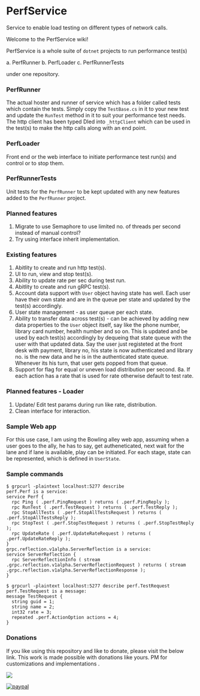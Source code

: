 # PerfService
Service to enable load testing on different types of network calls.

Welcome to the PerfService wiki!

PerfService is a whole suite of `dotnet` projects to run performance test(s)

a. PerfRunner
b. PerfLoader
c. PerfRunnerTests

under one repository.

### PerfRunner
The actual hoster and runner of service which has a folder called tests which contain the tests. Simply copy the `TestBase.cs` in it to your new test and update the `RunTest` method in it to suit your performance test needs. The http client has been typed DIed into `_httpClient` which can be used in the test(s) to make the http calls along with an end point.

### PerfLoader
Front end or the web interface to initiate performance test run(s) and control or to stop them.

### PerfRunnerTests
Unit tests for the `PerfRunner` to be kept updated with any new features added to the `PerfRunner` project.

### Planned features
1. Migrate to use Semaphore to use limited no. of threads per second instead of manual control?
2. Try using interface inherit implementation.

### Existing features
1. Abitlity to create and run http test(s).
2. UI to run, view and stop test(s).
3. Ability to update rate per sec during test run.
4. Abitlity to create and run gRPC test(s).
5. Account data support with `User` object having state has well. Each user have their own state and are in the queue per state and updated by the test(s) accordingly.
6. User state management - as user queue per each state.
7. Ability to transfer data across test(s) - can be achieved by adding new data properties to the `User` object itself, say like the phone number, library card number, health number and so on. This is updated and be used by each test(s) accordingly by dequeing that state queue with the user with that updated data. Say the user just registeted at the front desk with payment, library no, his state is now authenticated and library no. is the new data and he is in the authenticated state queue. Whenever its his turn, that user gets popped from that queue. 
8. Support for flag for equal or uneven load distribution per second.
8a. If each action has a rate that is used for rate otherwise default to test rate.

### Planned features - Loader
1. Update/ Edit test params during run like rate, distribution.
2. Clean interface for interaction.

### Sample Web app
For this use case, I am using the Bowling alley web app, assuming when a user goes to the ally, he has to say, get autheneticated, next wait for the lane and if lane is available, play can be initiated. For each stage, state can be represented, which is defined in `UserState`.

### Sample commands
```
$ grpcurl -plaintext localhost:5277 describe
perf.Perf is a service:
service Perf {
  rpc Ping ( .perf.PingRequest ) returns ( .perf.PingReply );
  rpc RunTest ( .perf.TestRequest ) returns ( .perf.TestReply );
  rpc StopAllTests ( .perf.StopAllTestsRequest ) returns ( .perf.StopAllTestsReply );
  rpc StopTest ( .perf.StopTestRequest ) returns ( .perf.StopTestReply );
  rpc UpdateRate ( .perf.UpdateRateRequest ) returns ( .perf.UpdateRateReply );
}
grpc.reflection.v1alpha.ServerReflection is a service:
service ServerReflection {
  rpc ServerReflectionInfo ( stream .grpc.reflection.v1alpha.ServerReflectionRequest ) returns ( stream .grpc.reflection.v1alpha.ServerReflectionResponse );
}
```

```
$ grpcurl -plaintext localhost:5277 describe perf.TestRequest
perf.TestRequest is a message:
message TestRequest {
  string guid = 1;
  string name = 2;
  int32 rate = 3;
  repeated .perf.ActionOption actions = 4;
}
```

### Donations
If you like using this repository and like to donate, please visit the below link. This work is made possible with donations like yours. PM for customizations and implementations .

<a href="https://www.buymeacoffee.com/ragavendra"><img src="https://img.buymeacoffee.com/button-api/?text=Buy me a pop&emoji=🥃&slug=ragavendra&button_colour=FFDD00&font_colour=000000&font_family=Cookie&outline_colour=000000&coffee_colour=ffffff" /></a>

[![paypal](https://www.paypalobjects.com/en_US/i/btn/btn_donateCC_LG.gif)](https://www.paypal.com/cgi-bin/webscr?cmd=_s-xclick&hosted_button_id=ZKRHDCLG22EJA)
